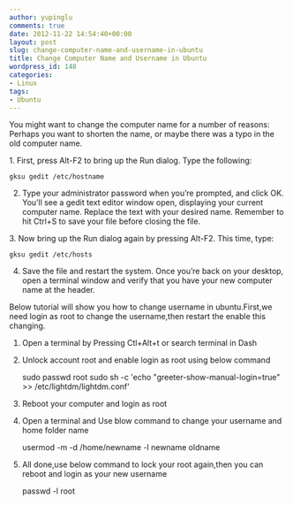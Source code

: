 ```yaml
---
author: yupinglu
comments: true
date: 2012-11-22 14:54:40+00:00
layout: post
slug: change-computer-name-and-username-in-ubuntu
title: Change Computer Name and Username in Ubuntu
wordpress_id: 148
categories:
- Linux
tags:
- Ubuntu
---
```


You might want to change the computer name for a number of reasons: Perhaps you want to shorten the name, or maybe there was a typo in the old computer name.

1. First, press Alt-F2 to bring up the Run dialog. Type the following:

    
    gksu gedit /etc/hostname



2. Type your administrator password when you’re prompted, and click OK. You’ll see a gedit text editor window open, displaying your current computer name. Replace the text with your desired name. Remember to hit Ctrl+S to save your file before closing the file.

3. Now bring up the Run dialog again by pressing Alt-F2. This time, type:

    
    gksu gedit /etc/hosts



4. Save the file and restart the system. Once you’re back on your desktop, open a terminal window and verify that you have your new computer name at the header.

Below tutorial will show you how to change username in ubuntu.First,we need login as root to change the username,then restart the enable this changing.

1. Open a terminal by Pressing Ctl+Alt+t or search terminal in Dash

2. Unlock account root and enable login as root using below command

    
    sudo passwd root
    sudo sh -c 'echo "greeter-show-manual-login=true" >> /etc/lightdm/lightdm.conf'



3. Reboot your computer and login as root

4. Open a terminal and Use blow command to change your username and home folder name

    
    usermod -m -d /home/newname -l newname oldname



5. All done,use below command to lock your root again,then you can reboot and login as your new username

    
    passwd -l root
